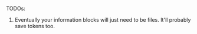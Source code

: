 TODOs:
1. Eventually your information blocks will just need to be files. It'll probably save tokens too.